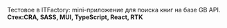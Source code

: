 Тестовое в ITFactory: mini-приложение для поиска книг на базе GB API. <b>Стек:CRA, SASS, MUI, TypeScript, React, RTK</b>
